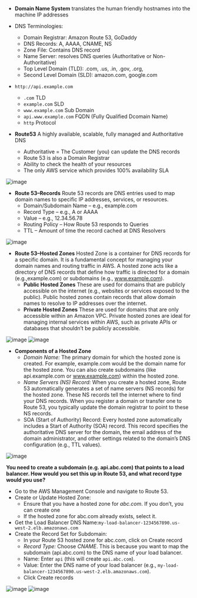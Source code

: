 - **Domain Name System** translates the human friendly hostnames into the machine IP addresses
- DNS Terminologies:
  - Domain Registrar: Amazon Route 53, GoDaddy
  - DNS Records: A, AAAA, CNAME, NS
  - Zone File: Contains DNS record
  - Name Server: resolves DNS queries (Authoritative or Non-Authoritative)
  - Top Level Domain (TLD): .com, .us, .in, .gov, .org,
  - Second Level Domain (SLD): amazon.com, google.com
- `http://api.example.com`
  - `.com` TLD
  - `example.com` SLD
  - `www.example.com` Sub Domain
  - `api.www.example.com` FQDN (Fully Qualified Dcomain Name)
  - `http` Protocol
 
- **Route53** A highly available, scalable, fully managed and Authoritative DNS
  - Authoritative = The Customer (you) can update the DNS records
  - Route 53 is also a Domain Registrar
  - Ability to check the health of your resources
  - The only AWS service which provides 100% availability SLA

![image](https://github.com/user-attachments/assets/ecda88ca-695c-4b6f-ab15-6393aa82ff79)

- **Route 53–Records** Route 53 records are DNS entries used to map domain names to specific IP addresses, services, or resources.
  - Domain/Subdomain Name – e.g., example.com
  - Record Type – e.g., A or AAAA
  - Value – e.g., 12.34.56.78
  - Routing Policy – How Route 53 responds to Queries
  - TTL – Amount of time the record cached at DNS Resolvers

![image](https://github.com/user-attachments/assets/0dec6009-08f7-4088-95e3-24bf36d70bb3)

- **Route 53–Hosted Zones** Hosted Zone is a container for DNS records for a specific domain. It is a fundamental concept for managing your domain names and routing traffic in AWS. A hosted zone acts like a directory of DNS records that define how traffic is directed for a domain (e.g.,example.com) or subdomains (e.g., www.example.com).
  - **Public Hosted Zones** These are used for domains that are publicly accessible on the internet (e.g., websites or services exposed to the public). Public hosted zones contain records that allow domain names to resolve to IP addresses over the internet.
  - **Private Hosted Zones** These are used for domains that are only accessible within an Amazon VPC. Private hosted zones are ideal for managing internal services within AWS, such as private APIs or databases that shouldn’t be publicly accessible.
 
![image](https://github.com/user-attachments/assets/9b2aed3c-bc87-466f-83ca-eb6efc3dc98b) ![image](https://github.com/user-attachments/assets/2a57424b-7652-48e8-8c07-dce3eb48188b)

- **Components of a Hosted Zone**
  - *Domain Name:* The primary domain for which the hosted zone is created. For example, example.com would be the domain name for the hosted zone. You can also create subdomains (like api.example.com or www.example.com) within the hosted zone.
  - *Name Servers (NS) Record:* When you create a hosted zone, Route 53 automatically generates a set of name servers (NS records) for the hosted zone. These NS records tell the internet where to find your DNS records. When you register a domain or transfer one to Route 53, you typically update the domain registrar to point to these NS records.
  - SOA (Start of Authority) Record: Every hosted zone automatically includes a Start of Authority (SOA) record. This record specifies the authoritative DNS server for the domain, the email address of the domain administrator, and other settings related to the domain’s DNS configuration (e.g., TTL values).
 
![image](https://github.com/user-attachments/assets/436d1407-3178-40d9-9429-275bf3606ddf)

**You need to create a subdomain (e.g. api.abc.com) that points to a load balancer. How would you set this up in Route 53, and what record type would you use?**
- Go to the AWS Management Console and navigate to Route 53.
- Create or Update Hosted Zone:
  - Ensure that you have a hosted zone for *abc.com*. If you don’t, you can create one
  - If the hosted zone for abc.com already exists, select it.
- Get the Load Balancer DNS Name:`my-load-balancer-1234567890.us-west-2.elb.amazonaws.com`
- Create the Record Set for Subdomain:
  - In your Route 53 hosted zone for abc.com, click on Create record
  - *Record Type:* Choose *CNAME*. This is because you want to map the subdomain (api.abc.com) to the DNS name of your load balancer.
  - Name: Enter `api` (this will create `api.abc.com`).
  - Value: Enter the DNS name of your load balancer (e.g., `my-load-balancer-1234567890.us-west-2.elb.amazonaws.com`).
  - Click Create records

![image](https://github.com/user-attachments/assets/ef4e9c90-f176-48df-b18d-5cc1dd49e55a) ![image](https://github.com/user-attachments/assets/99cb0598-77a7-4994-bc68-3e845eee1839)





